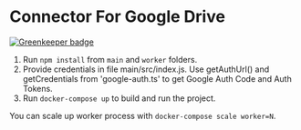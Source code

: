 # Connector For Google Drive

[![Greenkeeper badge](https://badges.greenkeeper.io/jsarafajr/microservice-test.svg)](https://greenkeeper.io/)

1. Run `npm install` from `main` and `worker` folders. 
2. Provide credentials in file main/src/index.js. Use getAuthUrl() and getCredentials from 'google-auth.ts' to get Google Auth Code and Auth Tokens. 
3. Run `docker-compose up` to build and run the project.  

You can scale up worker process with `docker-compose scale worker=N`.
